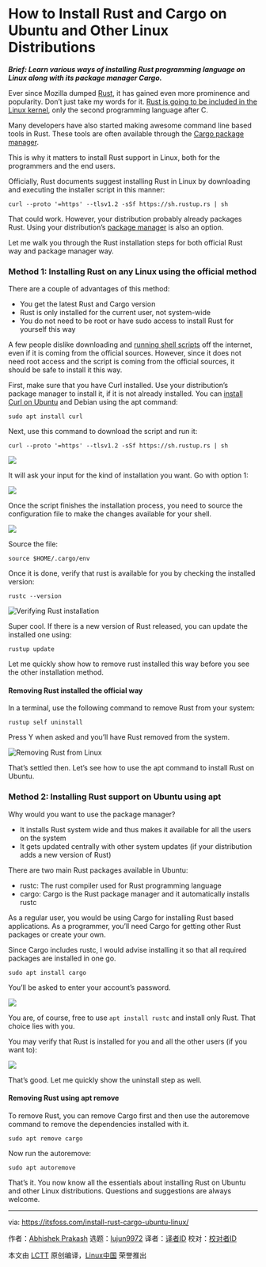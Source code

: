 [#]: subject: "How to Install Rust and Cargo on Ubuntu and Other Linux Distributions"
[#]: via: "https://itsfoss.com/install-rust-cargo-ubuntu-linux/"
[#]: author: "Abhishek Prakash https://itsfoss.com/author/abhishek/"
[#]: collector: "lujun9972"
[#]: translator: " "
[#]: reviewer: " "
[#]: publisher: " "
[#]: url: " "

How to Install Rust and Cargo on Ubuntu and Other Linux Distributions
======

_**Brief: Learn various ways of installing Rust programming language on Linux along with its package manager Cargo.**_

Ever since Mozilla dumped [Rust][1], it has gained even more prominence and popularity. Don’t just take my words for it. [Rust is going to be included in the Linux kernel][2], only the second programming language after C.

Many developers have also started making awesome command line based tools in Rust. These tools are often available through the [Cargo package manager][3].

This is why it matters to install Rust support in Linux, both for the programmers and the end users.

Officially, Rust documents suggest installing Rust in Linux by downloading and executing the installer script in this manner:

```
curl --proto '=https' --tlsv1.2 -sSf https://sh.rustup.rs | sh
```

That could work. However, your distribution probably already packages Rust. Using your distribution’s [package manager][4] is also an option.

Let me walk you through the Rust installation steps for both official Rust way and package manager way.

### Method 1: Installing Rust on any Linux using the official method

There are a couple of advantages of this method:

  * You get the latest Rust and Cargo version
  * Rust is only installed for the current user, not system-wide
  * You do not need to be root or have sudo access to install Rust for yourself this way



A few people dislike downloading and [running shell scripts][5] off the internet, even if it is coming from the official sources. However, since it does not need root access and the script is coming from the official sources, it should be safe to install it this way.

First, make sure that you have Curl installed. Use your distribution’s package manager to install it, if it is not already installed. You can [install Curl on Ubuntu][6] and Debian using the apt command:

```
sudo apt install curl
```

Next, use this command to download the script and run it:

```
curl --proto '=https' --tlsv1.2 -sSf https://sh.rustup.rs | sh
```

![][7]

It will ask your input for the kind of installation you want. Go with option 1:

![][8]

Once the script finishes the installation process, you need to source the configuration file to make the changes available for your shell.

![][9]

Source the file:

```
source $HOME/.cargo/env
```

Once it is done, verify that rust is available for you by checking the installed version:

```
rustc --version
```

![Verifying Rust installation][10]

Super cool. If there is a new version of Rust released, you can update the installed one using:

```
rustup update
```

Let me quickly show how to remove rust installed this way before you see the other installation method.

#### Removing Rust installed the official way

In a terminal, use the following command to remove Rust from your system:

```
rustup self uninstall
```

Press Y when asked and you’ll have Rust removed from the system.

![Removing Rust from Linux][11]

That’s settled then. Let’s see how to use the apt command to install Rust on Ubuntu.

### Method 2: Installing Rust support on Ubuntu using apt

Why would you want to use the package manager?

  * It installs Rust system wide and thus makes it available for all the users on the system
  * It gets updated centrally with other system updates (if your distribution adds a new version of Rust)



There are two main Rust packages available in Ubuntu:

  * rustc: The rust compiler used for Rust programming language
  * cargo: Cargo is the Rust package manager and it automatically installs rustc



As a regular user, you would be using Cargo for installing Rust based applications. As a programmer, you’ll need Cargo for getting other Rust packages or create your own.

Since Cargo includes rustc, I would advise installing it so that all required packages are installed in one go.

```
sudo apt install cargo
```

You’ll be asked to enter your account’s password.

![][12]

You are, of course, free to use `apt install rustc` and install only Rust. That choice lies with you.

You may verify that Rust is installed for you and all the other users (if you want to):

![][13]

That’s good. Let me quickly show the uninstall step as well.

#### Removing Rust using apt remove

To remove Rust, you can remove Cargo first and then use the autoremove command to remove the dependencies installed with it.

```
sudo apt remove cargo
```

Now run the autoremove:

```
sudo apt autoremove
```

That’s it. You now know all the essentials about installing Rust on Ubuntu and other Linux distributions. Questions and suggestions are always welcome.

--------------------------------------------------------------------------------

via: https://itsfoss.com/install-rust-cargo-ubuntu-linux/

作者：[Abhishek Prakash][a]
选题：[lujun9972][b]
译者：[译者ID](https://github.com/译者ID)
校对：[校对者ID](https://github.com/校对者ID)

本文由 [LCTT](https://github.com/LCTT/TranslateProject) 原创编译，[Linux中国](https://linux.cn/) 荣誉推出

[a]: https://itsfoss.com/author/abhishek/
[b]: https://github.com/lujun9972
[1]: https://www.rust-lang.org/
[2]: https://www.zdnet.com/article/rust-in-the-linux-kernel-why-it-matters-and-whats-happening-next/
[3]: https://crates.io/
[4]: https://itsfoss.com/package-manager/
[5]: https://itsfoss.com/run-shell-script-linux/
[6]: https://itsfoss.com/install-curl-ubuntu/
[7]: https://i1.wp.com/itsfoss.com/wp-content/uploads/2021/10/installing-rust-linux-1.png?resize=800%2C448&ssl=1
[8]: https://i1.wp.com/itsfoss.com/wp-content/uploads/2021/10/installing-rust-linux-2.png?resize=800%2C448&ssl=1
[9]: https://i2.wp.com/itsfoss.com/wp-content/uploads/2021/10/installing-rust-linux-3.png?resize=800%2C448&ssl=1
[10]: https://i2.wp.com/itsfoss.com/wp-content/uploads/2021/10/verify-rust-version.png?resize=800%2C236&ssl=1
[11]: https://i1.wp.com/itsfoss.com/wp-content/uploads/2021/10/remove-rust-linux.png?resize=800%2C378&ssl=1
[12]: https://i0.wp.com/itsfoss.com/wp-content/uploads/2021/10/install-rust-using-apt-ubuntu.png?resize=759%2C481&ssl=1
[13]: https://i1.wp.com/itsfoss.com/wp-content/uploads/2021/10/verify-rust-install-ubuntu.png?resize=741%2C329&ssl=1
